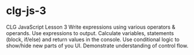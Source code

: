 # clg-js-3
CLG JavaScript Lesson 3
Write expressions using various operators & operands.
Use expressions to output.
Calculate variables, statements (block, if/else) and return values in the console.
Use conditional logic to show/hide new parts of you UI.
Demonstrate understanding of control flow.
